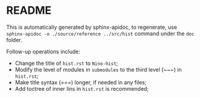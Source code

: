 # README

This is automatically generated by sphinx-apidoc, to  regenerate, use `sphinx-apidoc -o ./source/reference ../src/hist` command under the `doc` folder. 

Follow-up operations include: 

- Change the title of `hist.rst` to `Nino-hist`; 
- Modify the level of modules in `submodules` to the third level (~~~) in `hist.rst`; 
- Make title syntax (===) longer, if needed in any files; 
- Add toctree of inner lins in `hist.rst` is recommended;